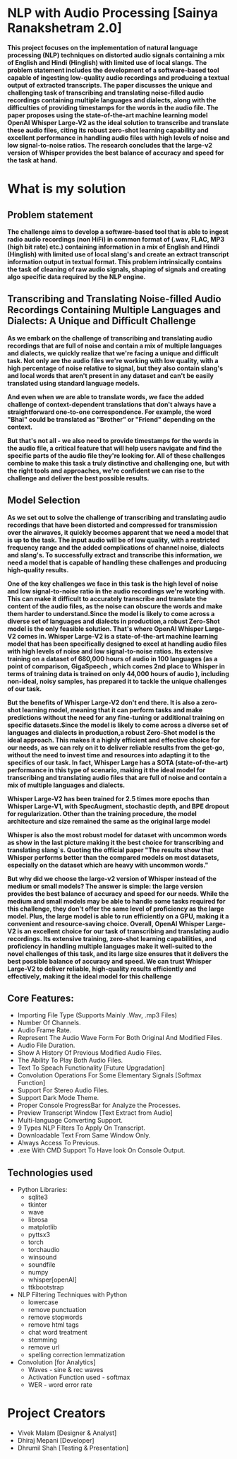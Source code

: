 # NLP with Audio Processing [Sainya Ranakshetram 2.0]
**This project focuses on the implementation of natural language processing (NLP) techniques on distorted audio signals containing a mix of English and Hindi (Hinglish) with limited use of local slangs. The problem statement includes the development of a software-based tool capable of ingesting low-quality audio recordings and producing a textual output of extracted transcripts. The paper discusses the unique and challenging task of transcribing and translating noise-filled audio recordings containing multiple languages and dialects, along with the difficulties of providing timestamps for the words in the audio file. The paper proposes using the state-of-the-art machine learning model OpenAI Whisper Large-V2 as the ideal solution to transcribe and translate these audio files, citing its robust zero-shot learning capability and excellent performance in handling audio files with high levels of noise and low signal-to-noise ratios. The research concludes that the large-v2 version of Whisper provides the best balance of accuracy and speed for the task at hand.**

# What is my solution

## Problem statement

**The challenge aims to develop a software-based tool that is able to ingest
radio audio recordings (non HiFi) in common format of (.wav, FLAC, MP3 (high bit
rate) etc.) containing information in a mix of English and Hindi (Hinglish) with limited
use of local slang's and create an extract transcript information output in textual
format. This problem intrinsically contains the task of cleaning of raw audio signals,
shaping of signals and creating algo specific data required by the NLP engine.**

## Transcribing and Translating Noise-filled Audio Recordings Containing Multiple Languages and Dialects: A Unique and Difficult Challenge

**As we embark on the challenge of transcribing and translating audio recordings that are full of noise and contain a
mix
of multiple languages and dialects, we quickly realize that we're facing a unique and difficult task. Not only are the
audio files we're working with low quality, with a high percentage of noise relative to signal, but they also contain
slang's and local words that aren't present in any dataset and can't be easily translated using standard language
models.**

**And even when we are able to translate words, we face the added challenge of context-dependent translations that don't
always have a straightforward one-to-one correspondence. For example, the word "Bhai" could be translated as "Brother"
or "Friend" depending on the context.**

**But that's not all - we also need to provide timestamps for the words in the audio file, a critical feature that will
help users navigate and find the specific parts of the audio file they're looking for. All of these challenges combine
to make this task a truly distinctive and challenging one, but with the right tools and approaches, we're confident we
can
rise to the challenge and deliver the best possible results.**

## Model Selection

**As we set out to solve the challenge of transcribing and translating audio recordings that have been distorted and
compressed for transmission over the airwaves, it quickly becomes apparent that we need a model that is up to the task.
The input audio will be of low quality, with a restricted frequency range and the added complications of channel noise,
dialects and slang's. To successfully extract and transcribe this information, we need a model that is capable of
handling these challenges and producing high-quality results.**

**One of the key challenges we face in this task is the high level of noise and low signal-to-noise ratio in the audio
recordings we're working with. This can make it difficult to accurately transcribe and translate the content of the
audio files, as the noise can obscure the words and make them harder to understand.Since the model is likely to
come across a diverse set of languages and dialects in production,a robust Zero-Shot model is the only feasible
solution. That's where OpenAI Whisper Large-V2
comes in. Whisper Large-V2 is a state-of-the-art machine learning model that has been specifically designed to excel at
handling audio files with high levels of noise and low signal-to-noise ratios. Its extensive training on a dataset of
680,000 hours of audio in 100 languages (as a point of comparison, GigaSpeech , which comes 2nd place to Whisper in
terms of training data is trained on only 44,000 hours of audio ), including non-ideal, noisy samples, has prepared it
to tackle the unique challenges of our task.**

**But the benefits of Whisper Large-V2 don't end there. It is also a zero-shot learning model, meaning that it can
perform tasks and make predictions without the need for any fine-tuning or additional training on specific
datasets.Since the model is likely to
come across a diverse set of languages and dialects in production,a robust Zero-Shot model is the ideal approach.
This makes it a highly efficient and effective choice for our needs, as we can rely on it to deliver reliable results
from the
get-go, without the need to invest time and resources into adapting it to the specifics of our task. In fact, Whisper
Large has a SOTA (state-of-the-art) performance in this type of scenario, making it the ideal model for transcribing and
translating audio files that are full of noise and contain a mix of multiple languages and dialects.**

**Whisper Large-V2 has been trained for 2.5 times more epochs than Whisper Large-V1, with SpecAugment, stochastic depth,
and BPE dropout for regularization. Other than the training procedure, the model architecture and size remained the same
as the original large model**

**Whisper is also the most robust model for dataset with uncommon words as show in the last picture making it the best
choice
for transcribing and translating slang`s. Quoting the official paper "The results show that Whisper performs better than the compared models on most datasets,
especially on the  dataset which are heavy with
uncommon words."**

**But why did we choose the large-v2 version of Whisper instead of the medium or small models? The answer is simple: the
large version provides the best
balance of accuracy and speed for our needs. While the medium and small models may be able to handle some tasks
required for this challenge, they don't offer the same level of proficiency as the large model. Plus, the large model is
able to run efficiently on a GPU, making it a convenient and resource-saving choice. Overall, OpenAI Whisper Large-V2 is
an excellent choice for our task of transcribing and translating audio recordings. Its
extensive training, zero-shot learning capabilities, and proficiency in handling multiple languages make it well-suited
to the novel challenges of this task, and its large size ensures that it delivers the best possible balance of
accuracy and speed. We can trust Whisper Large-V2 to deliver reliable, high-quality results efficiently and effectively,
making
it the ideal model for this challenge**

## Core Features:
* Importing File Type (Supports Mainly .Wav, .mp3 Files)
* Number Of Channels.
* Audio Frame Rate.
* Represent The Audio Wave Form For Both Original And Modified Files.
* Audio File Duration.
* Show A History Of Previous Modified Audio Files.
* The Ability To Play Both Audio Files.
* Text To Speach Functionality [Future Upgradation]
* Convolution Operations For Some Elementary Signals [Softmax Function]
* Support For Stereo Audio Files.
* Support Dark Mode Theme.
* Proper Console ProgressBar for Analyze the Processes.
* Preview Transcript Window [Text Extract from Audio]
* Multi-language Converting Support.
* 9 Types NLP Filters To Apply On Transcript.
* Downloadable Text From Same Window Only.
* Always Access To Previous.
* .exe With CMD Support To Have look On Console Output.

## Technologies used
* Python Libraries:
  * sqlite3
  * tkinter
  * wave
  * librosa
  * matplotlib
  * pyttsx3
  * torch
  * torchaudio
  * winsound
  * soundfile
  * numpy
  * whisper[openAI]
  * ttkbootstrap
* NLP Filtering Techniques with Python
  * lowercase
  * remove punctuation
  * remove stopwords
  * remove html tags
  * chat word treatment
  * stemming
  * remove url
  * spelling correction lemmatization
* Convolution [for Analytics]
  * Waves - sine & rec waves
  * Activation Function used - softmax
  * WER - word error rate

# Project Creators
* Vivek Malam [Designer & Analyst]
* Dhiraj Mepani [Developer]
* Dhrumil Shah [Testing & Presentation]
